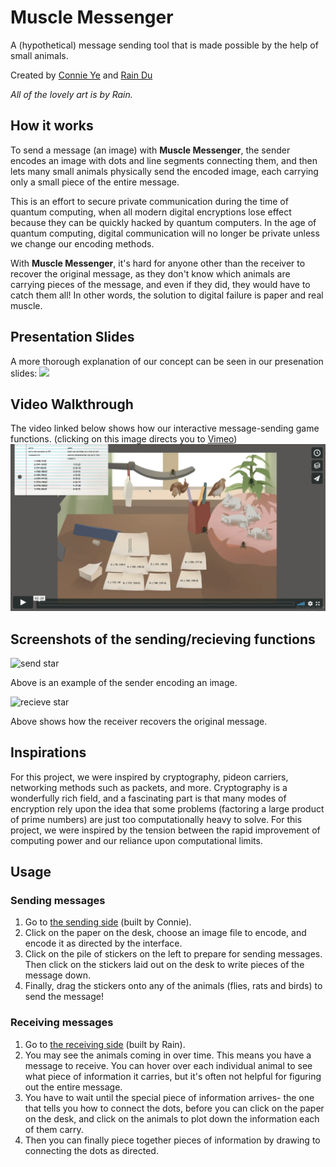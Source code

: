 # Muscle Messenger

A (hypothetical) message sending tool that is made possible by the help of small animals.

Created by [Connie Ye](https://connieye.com/) and [Rain Du](https://miyehn.me)

*All of the lovely art is by Rain.*

## How it works

To send a message (an image) with **Muscle Messenger**, the sender encodes an image with dots and line segments connecting them, and then lets many small animals physically send the encoded image, each carrying only a small piece of the entire message. 

This is an effort to secure private communication during the time of quantum computing, when all modern digital encryptions lose effect because they can be quickly hacked by quantum computers. In the age of quantum computing, digital communication will no longer be private unless we change our encoding methods.

With **Muscle Messenger**, it's hard for anyone other than the receiver to recover the original message, as they don't know which animals are carrying pieces of the message, and even if they did, they would have to catch them all! In other words, the solution to digital failure is paper and real muscle.

## Presentation Slides

A more thorough explanation of our concept can be seen in our presenation slides: 
![](https://miyehn.me/hosting/img/slides.jpg)

## Video Walkthrough

The video linked below shows how our interactive message-sending game functions. (clicking on this image directs you to [Vimeo](https://vimeo.com/374707461))
[![vimeo.png](vimeo.png)](https://vimeo.com/374707461)


## Screenshots of the sending/recieving functions

![send star](https://miyehn.me/hosting/img/send-star.png)

Above is an example of the sender encoding an image.

![recieve star](https://miyehn.me/hosting/img/receive-star.png)

Above shows how the receiver recovers the original message.

## Inspirations

For this project, we were inspired by cryptography, pideon carriers, networking methods such as packets, and more. Cryptography is a wonderfully rich field, and a fascinating part is that many modes of encryption rely upon the idea that some problems (factoring a large product of prime numbers) are just too computationally heavy to solve. For this project, we were inspired by the tension between the rapid improvement of computing power and our reliance upon computational limits.

## Usage

### Sending messages

1. Go to [the sending side](https://send-message.glitch.me/) (built by Connie).
2. Click on the paper on the desk, choose an image file to encode, and encode it as directed by the interface.
3. Click on the pile of stickers on the left to prepare for sending messages. Then click on the stickers laid out on the desk to write pieces of the message down. 
4. Finally, drag the stickers onto any of the animals (flies, rats and birds) to send the message!

### Receiving messages

1. Go to [the receiving side](https://receive-message.glitch.me/) (built by Rain).
2. You may see the animals coming in over time. This means you have a message to receive. You can hover over each individual animal to see what piece of information it carries, but it's often not helpful for figuring out the entire message.
3. You have to wait until the special piece of information arrives- the one that tells you how to connect the dots, before you can click on the paper on the desk, and click on the animals to plot down the information each of them carry.
4. Then you can finally piece together pieces of information by drawing to connecting the dots as directed.
